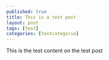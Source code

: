 ```yaml
---
published: true
title: This is a test post
layout: post
tags: [test]
categories: [testcategorie]
---
```

This is the test content on the test post